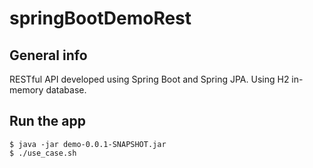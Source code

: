 # springBootDemoRest



## General info
RESTful API developed using Spring Boot and Spring JPA. Using H2 in-memory database.

## Run the app
```
$ java -jar demo-0.0.1-SNAPSHOT.jar
$ ./use_case.sh
```
